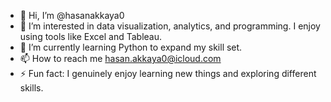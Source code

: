 - 👋 Hi, I’m @hasanakkaya0
- 👀 I’m interested in data visualization, analytics, and programming. I enjoy using tools like Excel and Tableau.
- 🌱 I’m currently learning Python to expand my skill set.
- 📫 How to reach me hasan.akkaya0@icloud.com
- ⚡ Fun fact: I genuinely enjoy learning new things and exploring different skills.

<!---
hasanakkaya0/hasanakkaya0 is a ✨ special ✨ repository because its `README.md` (this file) appears on your GitHub profile.
You can click the Preview link to take a look at your changes.
--->
